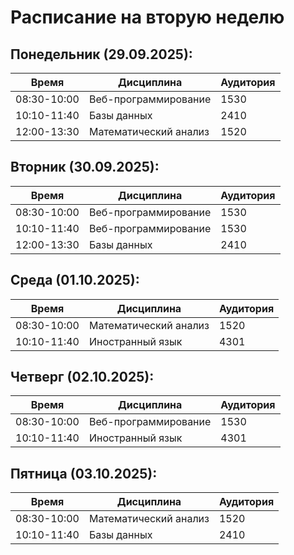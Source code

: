 # Расписание на вторую неделю

## Понедельник (29.09.2025):

| Время       | Дисциплина            | Аудитория |
| ----------- | --------------------- | --------- |
| 08:30-10:00 | Веб-программирование  | 1530      |
| 10:10-11:40 | Базы данных           | 2410      |
| 12:00-13:30 | Математический анализ | 1520      |

## Вторник (30.09.2025):

| Время       | Дисциплина           | Аудитория |
| ----------- | -------------------- | --------- |
| 08:30-10:00 | Веб-программирование | 1530      |
| 10:10-11:40 | Веб-программирование | 1530      |
| 12:00-13:30 | Базы данных          | 2410      |

## Среда (01.10.2025):

| Время       | Дисциплина            | Аудитория |
| ----------- | --------------------- | --------- |
| 08:30-10:00 | Математический анализ | 1520      |
| 10:10-11:40 | Иностранный язык      | 4301      |

## Четверг (02.10.2025):

| Время       | Дисциплина           | Аудитория |
| ----------- | -------------------- | --------- |
| 08:30-10:00 | Веб-программирование | 1530      |
| 10:10-11:40 | Иностранный язык     | 4301      |

## Пятница (03.10.2025):

| Время       | Дисциплина            | Аудитория |
| ----------- | --------------------- | --------- |
| 08:30-10:00 | Математический анализ | 1520      |
| 10:10-11:40 | Базы данных           | 2410      |